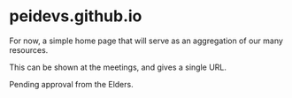 # peidevs.github.io

For now, a simple home page that will serve as an aggregation of our many resources.

This can be shown at the meetings, and gives a single URL.

Pending approval from the Elders.

